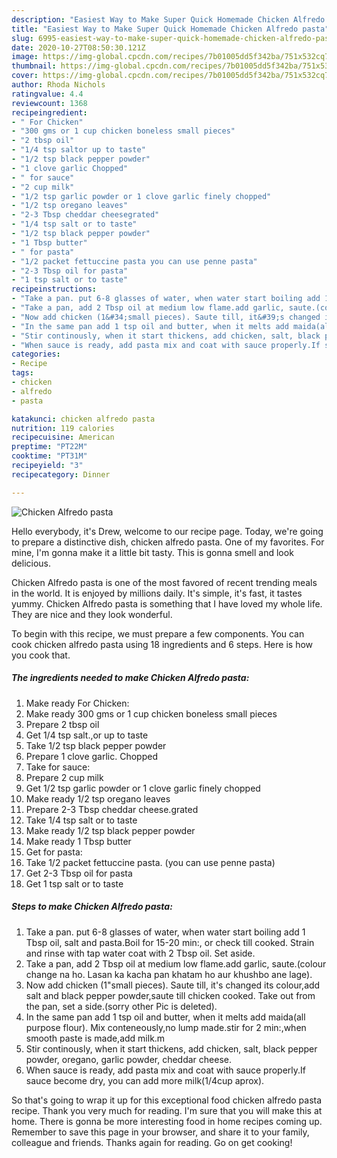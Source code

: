 ```yaml
---
description: "Easiest Way to Make Super Quick Homemade Chicken Alfredo pasta"
title: "Easiest Way to Make Super Quick Homemade Chicken Alfredo pasta"
slug: 6995-easiest-way-to-make-super-quick-homemade-chicken-alfredo-pasta
date: 2020-10-27T08:50:30.121Z
image: https://img-global.cpcdn.com/recipes/7b01005dd5f342ba/751x532cq70/chicken-alfredo-pasta-recipe-main-photo.jpg
thumbnail: https://img-global.cpcdn.com/recipes/7b01005dd5f342ba/751x532cq70/chicken-alfredo-pasta-recipe-main-photo.jpg
cover: https://img-global.cpcdn.com/recipes/7b01005dd5f342ba/751x532cq70/chicken-alfredo-pasta-recipe-main-photo.jpg
author: Rhoda Nichols
ratingvalue: 4.4
reviewcount: 1368
recipeingredient:
- " For Chicken"
- "300 gms or 1 cup chicken boneless small pieces"
- "2 tbsp oil"
- "1/4 tsp saltor up to taste"
- "1/2 tsp black pepper powder"
- "1 clove garlic Chopped"
- " for sauce"
- "2 cup milk"
- "1/2 tsp garlic powder or 1 clove garlic finely chopped"
- "1/2 tsp oregano leaves"
- "2-3 Tbsp cheddar cheesegrated"
- "1/4 tsp salt or to taste"
- "1/2 tsp black pepper powder"
- "1 Tbsp butter"
- " for pasta"
- "1/2 packet fettuccine pasta you can use penne pasta"
- "2-3 Tbsp oil for pasta"
- "1 tsp salt or to taste"
recipeinstructions:
- "Take a pan. put 6-8 glasses of water, when water start boiling add 1 Tbsp oil, salt and pasta.Boil for 15-20 min:, or check till cooked. Strain and rinse with tap water coat with 2 Tbsp oil. Set aside."
- "Take a pan, add 2 Tbsp oil at medium low flame.add garlic, saute.(colour change na ho. Lasan ka kacha pan khatam ho aur khushbo ane lage)."
- "Now add chicken (1&#34;small pieces). Saute till, it&#39;s changed its colour,add salt and black pepper powder,saute till chicken cooked. Take out from the pan, set a side.(sorry other Pic is deleted)."
- "In the same pan add 1 tsp oil and butter, when it melts add maida(all purpose flour). Mix conteneously,no lump made.stir for 2 min:,when smooth paste is made,add milk.m"
- "Stir continously, when it start thickens, add chicken, salt, black pepper powder, oregano, garlic powder, cheddar cheese."
- "When sauce is ready, add pasta mix and coat with sauce properly.If sauce become dry, you can add more milk(1/4cup aprox)."
categories:
- Recipe
tags:
- chicken
- alfredo
- pasta

katakunci: chicken alfredo pasta 
nutrition: 119 calories
recipecuisine: American
preptime: "PT22M"
cooktime: "PT31M"
recipeyield: "3"
recipecategory: Dinner

---
```



![Chicken Alfredo pasta](https://img-global.cpcdn.com/recipes/7b01005dd5f342ba/751x532cq70/chicken-alfredo-pasta-recipe-main-photo.jpg)

Hello everybody, it's Drew, welcome to our recipe page. Today, we're going to prepare a distinctive dish, chicken alfredo pasta. One of my favorites. For mine, I'm gonna make it a little bit tasty. This is gonna smell and look delicious.

Chicken Alfredo pasta is one of the most favored of recent trending meals in the world. It is enjoyed by millions daily. It's simple, it's fast, it tastes yummy. Chicken Alfredo pasta is something that I have loved my whole life. They are nice and they look wonderful.




To begin with this recipe, we must prepare a few components. You can cook chicken alfredo pasta using 18 ingredients and 6 steps. Here is how you cook that.

<!--inarticleads1-->

##### The ingredients needed to make Chicken Alfredo pasta:

1. Make ready  For Chicken:
1. Make ready 300 gms or 1 cup chicken boneless small pieces
1. Prepare 2 tbsp oil
1. Get 1/4 tsp salt.,or up to taste
1. Take 1/2 tsp black pepper powder
1. Prepare 1 clove garlic. Chopped
1. Take  for sauce:
1. Prepare 2 cup milk
1. Get 1/2 tsp garlic powder or 1 clove garlic finely chopped
1. Make ready 1/2 tsp oregano leaves
1. Prepare 2-3 Tbsp cheddar cheese.grated
1. Take 1/4 tsp salt or to taste
1. Make ready 1/2 tsp black pepper powder
1. Make ready 1 Tbsp butter
1. Get  for pasta:
1. Take 1/2 packet fettuccine pasta. (you can use penne pasta)
1. Get 2-3 Tbsp oil for pasta
1. Get 1 tsp salt or to taste




<!--inarticleads2-->

##### Steps to make Chicken Alfredo pasta:

1. Take a pan. put 6-8 glasses of water, when water start boiling add 1 Tbsp oil, salt and pasta.Boil for 15-20 min:, or check till cooked. Strain and rinse with tap water coat with 2 Tbsp oil. Set aside.
1. Take a pan, add 2 Tbsp oil at medium low flame.add garlic, saute.(colour change na ho. Lasan ka kacha pan khatam ho aur khushbo ane lage).
1. Now add chicken (1&#34;small pieces). Saute till, it&#39;s changed its colour,add salt and black pepper powder,saute till chicken cooked. Take out from the pan, set a side.(sorry other Pic is deleted).
1. In the same pan add 1 tsp oil and butter, when it melts add maida(all purpose flour). Mix conteneously,no lump made.stir for 2 min:,when smooth paste is made,add milk.m
1. Stir continously, when it start thickens, add chicken, salt, black pepper powder, oregano, garlic powder, cheddar cheese.
1. When sauce is ready, add pasta mix and coat with sauce properly.If sauce become dry, you can add more milk(1/4cup aprox).




So that's going to wrap it up for this exceptional food chicken alfredo pasta recipe. Thank you very much for reading. I'm sure that you will make this at home. There is gonna be more interesting food in home recipes coming up. Remember to save this page in your browser, and share it to your family, colleague and friends. Thanks again for reading. Go on get cooking!
